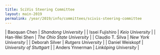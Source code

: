 ```yaml
---
title: SciVis Steering Committee
layout: main-2019
permalink: /year/2019/info/committees/scivis-steering-committee
---
```


| Baoquan Chen | *Shandong University* |
| Issei Fujishiro | *Keio University* |
| Han-Wei Shen | *The Ohio State University* |
| Claudio T. Silva | *New York University* |
| Deborah Silver | *Rutgers University* |
| Daniel Weiskopf | *University of Stuttgart* |
| Anders Ynnerman | *Linköping University* |
